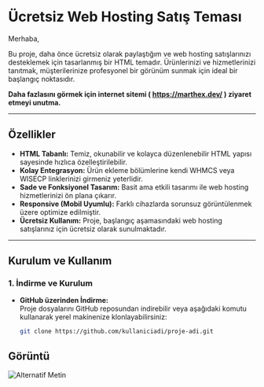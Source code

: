 # Ücretsiz Web Hosting Satış Teması

Merhaba,

Bu proje, daha önce ücretsiz olarak paylaştığım ve web hosting satışlarınızı desteklemek için tasarlanmış bir HTML temadır. Ürünlerinizi ve hizmetlerinizi tanıtmak, müşterilerinize profesyonel bir görünüm sunmak için ideal bir başlangıç noktasıdır.

**Daha fazlasını görmek için internet sitemi ( https://marthex.dev/ ) ziyaret etmeyi unutma.**

---

## Özellikler

- **HTML Tabanlı:** Temiz, okunabilir ve kolayca düzenlenebilir HTML yapısı sayesinde hızlıca özelleştirilebilir.
- **Kolay Entegrasyon:** Ürün ekleme bölümlerine kendi WHMCS veya WISECP linklerinizi girmeniz yeterlidir.
- **Sade ve Fonksiyonel Tasarım:** Basit ama etkili tasarımı ile web hosting hizmetlerinizi ön plana çıkarır.
- **Responsive (Mobil Uyumlu):** Farklı cihazlarda sorunsuz görüntülenmek üzere optimize edilmiştir.
- **Ücretsiz Kullanım:** Proje, başlangıç aşamasındaki web hosting satışlarınız için ücretsiz olarak sunulmaktadır.

---

## Kurulum ve Kullanım

### 1. İndirme ve Kurulum

- **GitHub üzerinden İndirme:**  
  Proje dosyalarını GitHub reposundan indirebilir veya aşağıdaki komutu kullanarak yerel makinenize klonlayabilirsiniz:
  ```bash
  git clone https://github.com/kullaniciadi/proje-adi.git
## Görüntü 
![Alternatif Metin](dark-hosting-theme.png "marthex.dev")
